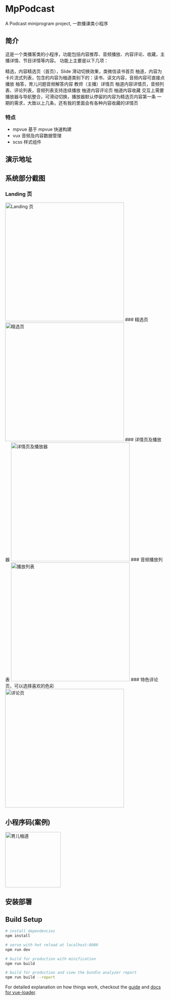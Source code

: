 MpPodcast
==========
A Podcast miniprogram project, 一款播课类小程序

## 简介
这是一个类播客类的小程序，功能包括内容推荐、音频播放、内容评论、收藏，主播详情、节目详情等内容。
功能上主要是以下几项：

精选，内容精选页（首页），Slide 滑动切换效果，类微信读书首页
柚道，内容为卡片流式列表，包含的内容为柚道类别下的：读书、读文内容，音频内容可直接点播放
柚答，育儿问题音频解答内容
教师（主播）详情页
柚道内容详情页，音频列表、评论列表，音频列表支持连续播放
柚道内容评论页
柚道内容收藏
交互上需要播放器与导航整合，可滑动切换，播放器默认停留的内容为精选页内容第一条
一期的需求，大致以上几条，还有我的里面会有各种内容收藏的详情页

### 特点
- mpvue 基于 mpvue 快速构建
- vux 音频及内容数据管理
- scss 样式组件


## 演示地址


## 系统部分截图

### Landing 页
<img src="https://github.com/baisheng/mp-podcast-mpvue/blob/master/assets/screenshot/IMG_1977.PNG?raw=true" title="Landing 页" width="375px">
### 精选页
<img src="https://github.com/baisheng/mp-podcast-mpvue/blob/master/assets/screenshot/IMG_1978.PNG?raw=true" title="精选页" width="375px">
### 详情页及播放器
<img src="https://github.com/baisheng/mp-podcast-mpvue/blob/master/assets/screenshot/IMG_1979.PNG?raw=true" title="详情页及播放器" width="375px">
### 音频播放列表
<img src="https://github.com/baisheng/mp-podcast-mpvue/blob/master/assets/screenshot/IMG_1980.PNG?raw=true" title="播放列表" width="375px">
### 特色评论页，可以选择喜欢的色彩
<img src="https://github.com/baisheng/mp-podcast-mpvue/blob/master/assets/screenshot/IMG_1982.PNG?raw=true" title="详论页" width="375px">

## 小程序码(案例)
<img src="https://github.com/baisheng/mp-podcast-mpvue/blob/master/assets/mp-case.jpg?raw=true" title="育儿柚道" width="175px">

## 安装部署
## Build Setup

``` bash
# install dependencies
npm install

# serve with hot reload at localhost:8080
npm run dev

# build for production with minification
npm run build

# build for production and view the bundle analyzer report
npm run build --report
```

For detailed explanation on how things work, checkout the [guide](http://vuejs-templates.github.io/webpack/) and [docs for vue-loader](http://vuejs.github.io/vue-loader).
